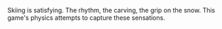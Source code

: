 Skiing is satisfying. The rhythm, the carving, the grip on the snow. This game's physics attempts to capture these sensations.
